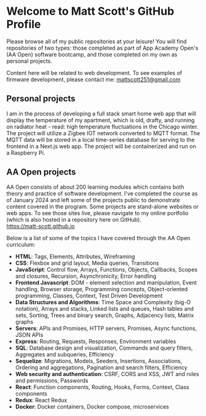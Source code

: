 # Welcome to Matt Scott's GitHub Profile
Please browse all of my public repositories at your leisure! You will find repositories of two types: those completed as part of App Academy Open's (AA Open) software bootcamp, and those completed on my own as personal projects.

Content here will be related to web development. To see examples of firmware development, please contact me: mattscott251@gmail.com

## Personal projects
I am in the process of developing a full stack smart home web app that will display the temperature of my apartment, which is old, drafty, and running on radiator heat - read: high temperature fluctuations in the Chicago winter. The project will utilize a Zigbee IOT network converted to MQTT format. The MQTT data will be stored in a local time-series database for serving to the frontend in a Next.js web app. The project will be containerized and run on a Raspberry Pi.

## AA Open projects
AA Open consists of about 200 learning modules which contains both theory and practice of software development. I've completed the course as of January 2024 and left some of the projects public to demonstrate content covered in the program. Some projects are stand-alone websites or web apps. To see those sites live, please navigate to my online portfolio (which is also hosted in a repository here on GitHub). <br>
<a href="https://matt-scott.github.io" target="_blank">https://matt-scott.github.io</a>

Below is a list of some of the topics I have covered through the AA Open curriculum:

<ul>
<li><strong>HTML</strong>: Tags, Elements, Attributes, Wireframing</li>
<li><strong>CSS</strong>: Flexbox and grid layout, Media queries, Transitions</li>
<li><strong>JavaScript</strong>: Control flow, Arrays, Functions, Objects, Callbacks, Scopes and closures, Recursion, Asynchronicity, Error handling</li>
<li><strong>Frontend Javascript</strong>: DOM - element selection and manipulation, Event handling, Browser storage, Programming concepts, Object-oriented programming, Classes, Context, Test Driven Development</li>
<li><strong>Data Structures and Algorithms</strong>: Time Space and Complexity (big-O notation), Arrays and stacks, Linked lists and queues, Hash tables and sets, Sorting, Trees and binary search, Graphs, Adjacency lists, Matrix graphs</li>
<li><strong>Servers</strong>: APIs and Promises, HTTP servers, Promises, Async functions, JSON APIs</li>
<li><strong>Express</strong>: Routing, Requests, Responses, Environment variables</li>
<li><strong>SQL</strong>: Database design and visualization, Commands and query filters, Aggregates and subqueries, Efficiency</li>
<li><strong>Sequelize</strong>: Migrations, Models, Seeders, Insertions, Associations, Ordering and aggregations, Pagination and search filters, Efficiency</li>
<li><strong>Web security and authentication</strong>: CSRF, CORS and XSS, JWT and roles and permissions, Passwords</li>
<li><strong>React</strong>: Function components, Routing, Hooks, Forms, Context, Class components</li>
<li><strong>Redux</strong>: React Redux</li>
<li><strong>Docker</strong>: Docker containers, Docker compose, microservices</li>
</ul>
